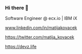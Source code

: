 ### Hi there 👋

Software Engineer @ ecx.io | IBM iX

www.linkedin.com/in/matijakovacek

https://twitter.com/matija_kovacek

https://devz.life
<!--
**mkovacek/mkovacek** is a ✨ _special_ ✨ repository because its `README.md` (this file) appears on your GitHub profile.

Here are some ideas to get you started:

- 🔭 I’m currently working on ...
- 🌱 I’m currently learning ...
- 👯 I’m looking to collaborate on ...
- 🤔 I’m looking for help with ...
- 💬 Ask me about ...
- 📫 How to reach me: ...
- 😄 Pronouns: ...
- ⚡ Fun fact: ...
-->
